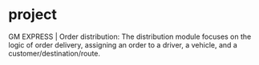 # project
GM EXPRESS  |  Order distribution: The distribution module focuses on the logic of order delivery, assigning an order to a driver, a vehicle, and a customer/destination/route.

